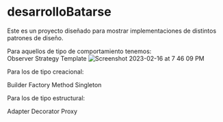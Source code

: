 # desarrolloBatarse
Este es un proyecto diseñado para mostrar implementaciones de distintos patrones de diseño.

Para aquellos de tipo de comportamiento tenemos:\
Observer
Strategy
Template
![Screenshot 2023-02-16 at 7 46 09 PM](https://user-images.githubusercontent.com/80638470/219528743-2b4fd4e4-45e7-4c70-b1bb-18ee597b0c1b.png)

Para los de tipo creacional:

Builder
Factory Method
Singleton

Para los de tipo estructural:

Adapter
Decorator
Proxy
